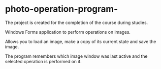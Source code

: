 # photo-operation-program-

The project is created for the completion of the course during studies. 

Windows Forms application to perform operations on images.

Allows you to load an image, make a copy of its current state and save the image.

The program remembers which image window was last active and the selected operation is performed on it.
